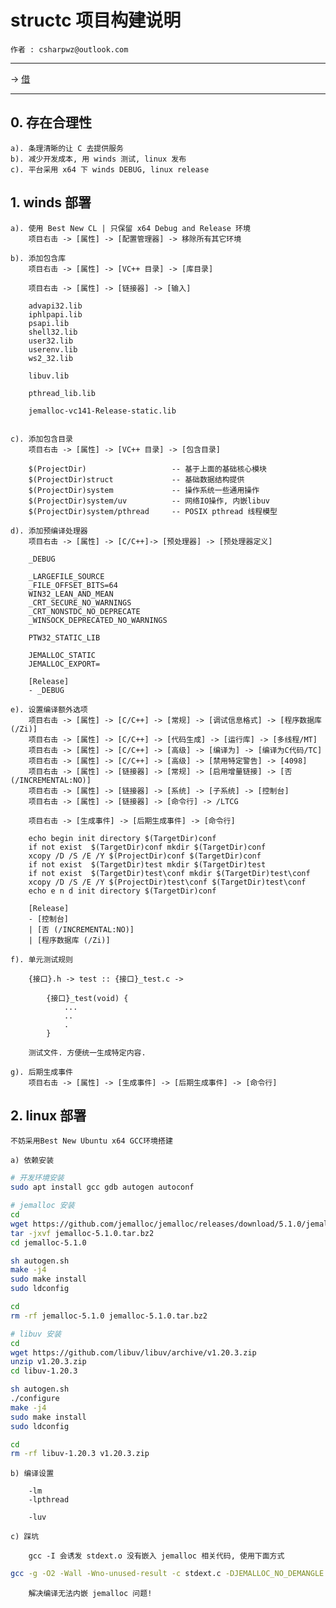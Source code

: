 ﻿# structc 项目构建说明

    作者 : csharpwz@outlook.com

***

-> [借](https://y.qq.com/n/yqq/song/002WLDmw0vkHtC.html)

***

## 0. 存在合理性

    a). 条理清晰的让 C 去提供服务
    b). 减少开发成本, 用 winds 测试, linux 发布
    c). 平台采用 x64 下 winds DEBUG, linux release

## 1. winds 部署

    a). 使用 Best New CL | 只保留 x64 Debug and Release 环境
        项目右击 -> [属性] -> [配置管理器] -> 移除所有其它环境

    b). 添加包含库
        项目右击 -> [属性] -> [VC++ 目录] -> [库目录]

        项目右击 -> [属性] -> [链接器] -> [输入]

        advapi32.lib
        iphlpapi.lib
        psapi.lib
        shell32.lib
        user32.lib
        userenv.lib
        ws2_32.lib

        libuv.lib

        pthread_lib.lib

        jemalloc-vc141-Release-static.lib

        
    c). 添加包含目录
        项目右击 -> [属性] -> [VC++ 目录] -> [包含目录]

        $(ProjectDir)                   -- 基于上面的基础核心模块
        $(ProjectDir)struct             -- 基础数据结构提供
        $(ProjectDir)system             -- 操作系统一些通用操作
        $(ProjectDir)system/uv          -- 网络IO操作, 内嵌libuv
        $(ProjectDir)system/pthread     -- POSIX pthread 线程模型

    d). 添加预编译处理器
        项目右击 -> [属性] -> [C/C++]-> [预处理器] -> [预处理器定义]

        _DEBUG

        _LARGEFILE_SOURCE
        _FILE_OFFSET_BITS=64
        WIN32_LEAN_AND_MEAN
        _CRT_SECURE_NO_WARNINGS
        _CRT_NONSTDC_NO_DEPRECATE
        _WINSOCK_DEPRECATED_NO_WARNINGS    

        PTW32_STATIC_LIB

        JEMALLOC_STATIC
        JEMALLOC_EXPORT=

        [Release]
        - _DEBUG

    e). 设置编译额外选项
        项目右击 -> [属性] -> [C/C++] -> [常规] -> [调试信息格式] -> [程序数据库 (/Zi)]
        项目右击 -> [属性] -> [C/C++] -> [代码生成] -> [运行库] -> [多线程/MT]
        项目右击 -> [属性] -> [C/C++] -> [高级] -> [编译为] -> [编译为C代码/TC]
        项目右击 -> [属性] -> [C/C++] -> [高级] -> [禁用特定警告] -> [4098]
        项目右击 -> [属性] -> [链接器] -> [常规] -> [启用增量链接] -> [否 (/INCREMENTAL:NO)]
        项目右击 -> [属性] -> [链接器] -> [系统] -> [子系统] -> [控制台]
        项目右击 -> [属性] -> [链接器] -> [命令行] -> /LTCG 
        
        项目右击 -> [生成事件] -> [后期生成事件] -> [命令行]

        echo begin init directory $(TargetDir)conf
        if not exist  $(TargetDir)conf mkdir $(TargetDir)conf
        xcopy /D /S /E /Y $(ProjectDir)conf $(TargetDir)conf
        if not exist  $(TargetDir)test mkdir $(TargetDir)test
        if not exist  $(TargetDir)test\conf mkdir $(TargetDir)test\conf
        xcopy /D /S /E /Y $(ProjectDir)test\conf $(TargetDir)test\conf
        echo e n d init directory $(TargetDir)conf

        [Release]
        - [控制台]
        | [否 (/INCREMENTAL:NO)]
        | [程序数据库 (/Zi)]

    f). 单元测试规则

        {接口}.h -> test :: {接口}_test.c ->

            {接口}_test(void) {
                ...
                ..
                .
            }

        测试文件. 方便统一生成特定内容.

    g). 后期生成事件
        项目右击 -> [属性] -> [生成事件] -> [后期生成事件] -> [命令行]

## 2. linux 部署

    不妨采用Best New Ubuntu x64 GCC环境搭建

    a) 依赖安装

```Bash
# 开发环境安装
sudo apt install gcc gdb autogen autoconf

# jemalloc 安装
cd
wget https://github.com/jemalloc/jemalloc/releases/download/5.1.0/jemalloc-5.1.0.tar.bz2
tar -jxvf jemalloc-5.1.0.tar.bz2
cd jemalloc-5.1.0

sh autogen.sh
make -j4
sudo make install
sudo ldconfig

cd
rm -rf jemalloc-5.1.0 jemalloc-5.1.0.tar.bz2

# libuv 安装
cd
wget https://github.com/libuv/libuv/archive/v1.20.3.zip
unzip v1.20.3.zip
cd libuv-1.20.3

sh autogen.sh
./configure
make -j4
sudo make install
sudo ldconfig

cd
rm -rf libuv-1.20.3 v1.20.3.zip
```

    b) 编译设置
		
        -lm 
        -lpthread

        -luv        

    c) 踩坑
        
        gcc -I 会诱发 stdext.o 没有嵌入 jemalloc 相关代码, 使用下面方式

```bash
gcc -g -O2 -Wall -Wno-unused-result -c stdext.c -DJEMALLOC_NO_DEMANGLE -l:libjemalloc.a
```

        解决编译无法内嵌 jemalloc 问题!
